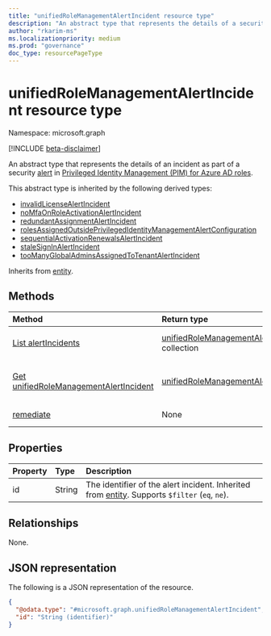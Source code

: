 ```yaml
---
title: "unifiedRoleManagementAlertIncident resource type"
description: "An abstract type that represents the details of a security alert incident in Privileged Identity Management (PIM) for Azure AD roles."
author: "rkarim-ms"
ms.localizationpriority: medium
ms.prod: "governance"
doc_type: resourcePageType
---
```


# unifiedRoleManagementAlertIncident resource type

Namespace: microsoft.graph

[!INCLUDE [beta-disclaimer](../../includes/beta-disclaimer.md)]

An abstract type that represents the details of an incident as part of a security [alert](unifiedrolemanagementalert.md) in [Privileged Identity Management (PIM) for Azure AD roles](privilegedidentitymanagementv3-overview.md).

This abstract type is inherited by the following derived types:

- [invalidLicenseAlertIncident](invalidlicensealertincident.md)
- [noMfaOnRoleActivationAlertIncident](nomfaonroleactivationalertincident.md)
- [redundantAssignmentAlertIncident](redundantassignmentalertincident.md)
- [rolesAssignedOutsidePrivilegedIdentityManagementAlertConfiguration](rolesassignedoutsideprivilegedidentitymanagementalertconfiguration.md)
- [sequentialActivationRenewalsAlertIncident](sequentialactivationrenewalsalertincident.md)
- [staleSignInAlertIncident](stalesigninalertincident.md)
- [tooManyGlobalAdminsAssignedToTenantAlertIncident](toomanyglobaladminsassignedtotenantalertincident.md)

Inherits from [entity](../resources/entity.md).

## Methods
|Method|Return type|Description|
|:---|:---|:---|
|[List alertIncidents](../api/unifiedrolemanagementalert-list-alertincidents.md)|[unifiedRoleManagementAlertIncident](../resources/unifiedrolemanagementalertincident.md) collection|Get a list of the [unifiedRoleManagementAlertIncident](../resources/unifiedrolemanagementalertincident.md) objects and their properties.|
|[Get unifiedRoleManagementAlertIncident](../api/unifiedrolemanagementalertincident-get.md)|[unifiedRoleManagementAlertIncident](../resources/unifiedrolemanagementalertincident.md)|Read the properties and relationships of an [unifiedRoleManagementAlertIncident](../resources/unifiedrolemanagementalertincident.md) object.|
|[remediate](../api/unifiedrolemanagementalertincident-remediate.md)|None|Remediate or mitigate an incident of an alert.|

## Properties
|Property|Type|Description|
|:---|:---|:---|
|id|String|The identifier of the alert incident. Inherited from [entity](../resources/entity.md). Supports `$filter` (`eq`, `ne`).|

## Relationships
None.

## JSON representation
The following is a JSON representation of the resource.
<!-- {
  "blockType": "resource",
  "keyProperty": "id",
  "@odata.type": "microsoft.graph.unifiedRoleManagementAlertIncident",
  "baseType": "microsoft.graph.entity",
  "openType": false
}
-->
``` json
{
  "@odata.type": "#microsoft.graph.unifiedRoleManagementAlertIncident",
  "id": "String (identifier)"
}
```

